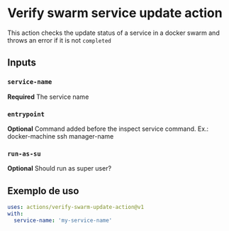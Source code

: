 # Verify swarm service update action

This action checks the update status of a service in a docker swarm and throws an error if it is not `completed`

## Inputs

### `service-name`

**Required** The service name

### `entrypoint`

**Optional** Command added before the inspect service command. Ex.: docker-machine ssh manager-name

### `run-as-su`

**Optional** Should run as super user?

## Exemplo de uso

```yaml
uses: actions/verify-swarm-update-action@v1
with:
  service-name: 'my-service-name'
```
